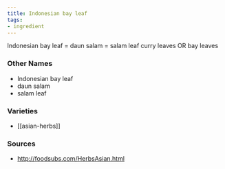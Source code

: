 ```yaml
---
title: Indonesian bay leaf
tags:
- ingredient
---
```

Indonesian bay leaf = daun salam = salam leaf curry leaves OR bay leaves

### Other Names

* Indonesian bay leaf
* daun salam
* salam leaf

### Varieties

* [[asian-herbs]]

### Sources
* http://foodsubs.com/HerbsAsian.html
